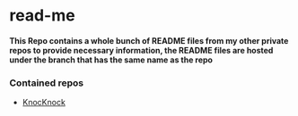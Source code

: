 # read-me
#### This Repo contains a whole bunch of README files from my other private repos to provide necessary information, the README files are hosted under the branch that has the same name as the repo
### Contained repos
* [KnocKnock](https://github.com/jackz314/read-me/blob/knocknock/README.md)
